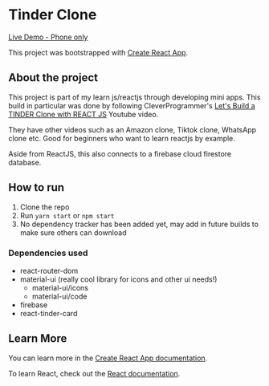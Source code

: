 


# Tinder Clone
<a href="https://tinder-clone-560a3.web.app/">Live Demo - Phone only</a> 

This project was bootstrapped with [Create React App](https://github.com/facebook/create-react-app).

## About the project

This project is part of my learn js/reactjs through developing mini apps. This build in particular was done by following CleverProgrammer's [Let's Build a TINDER Clone with REACT JS](https://www.youtube.com/watch?v=DQfeB_FKKkc) Youtube video.

They have other videos such as an Amazon clone, Tiktok clone, WhatsApp clone etc. Good for beginners who want to learn reactjs by example.

Aside from ReactJS, this also connects to a firebase cloud firestore database.

## How to run

1. Clone the repo
2. Run `yarn start` or `npm start`
3. No dependency tracker has been added yet, may add in future builds to make sure others can download

### Dependencies used
* react-router-dom
* material-ui (really cool library for icons and other ui needs!)
    * material-ui/icons
    * material-ui/code
* firebase
* react-tinder-card

## Learn More

You can learn more in the [Create React App documentation](https://facebook.github.io/create-react-app/docs/getting-started).

To learn React, check out the [React documentation](https://reactjs.org/).
